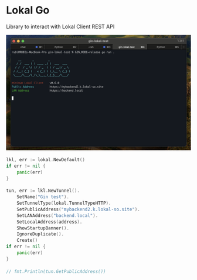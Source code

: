 # Lokal Go

Library to interact with Lokal Client REST API

![screenshot of Lokal Go](screenshot.png)

```go
lkl, err := lokal.NewDefault()
if err != nil {
    panic(err)
}

tun, err := lkl.NewTunnel().
    SetName("Gin test").
    SetTunnelType(lokal.TunnelTypeHTTP).
    SetPublicAddress("mybackend2.k.lokal-so.site").
    SetLANAddress("backend.local").
    SetLocalAddress(address).
    ShowStartupBanner().
    IgnoreDuplicate().
    Create()
if err != nil {
    panic(err)
}

// fmt.Println(tun.GetPublicAddress())
```
